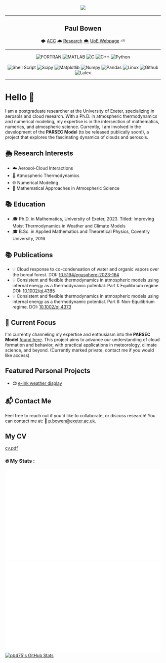 <div id="header" align="center">
  <img src="https://media.giphy.com/media/fxa8UyRChmyT2wi5KA/giphy.gif" width="150"/>
  
---
## Paul Bowen
:cloud_with_lightning: [ACC](https://mathematics.exeter.ac.uk/aerosol-clouds/) 
:cloud_with_rain: [Research](https://mathematics.exeter.ac.uk/aerosol-clouds/research/)
:cloud_with_snow: [UoE Webpage](https://mathematics.exeter.ac.uk/staff/pb475)
:partly_sunny: 
</div>


---
<div align="center">
    <!-- (https://github.com/Ileriayo/markdown-badges) -->
    <!-- Replace with your skills -->
    <img src="https://img.shields.io/badge/FORTRAN-%23734F96.svg?style=for-the-badge&logo=fortran&logoColor=white" alt="FORTRAN" />
    <img src="https://img.shields.io/badge/MATLAB-%23ffffff.svg?style=for-the-badge&logo=Matplotlib&logoColor=black" alt="MATLAB" />
    <img src="https://img.shields.io/badge/c-%2300599C.svg?style=for-the-badge&logo=c&logoColor=white" alt="C" />
    <img src="https://img.shields.io/badge/c++-%2300599C.svg?style=for-the-badge&logo=c%2B%2B&logoColor=white" alt="C++" />
    <img src="https://img.shields.io/badge/python-3670A0?style=for-the-badge&logo=python&logoColor=ffdd54" alt="Python" />
    <br></br>
    <img src="https://img.shields.io/badge/shell_script-%23121011.svg?style=for-the-badge&logo=gnu-bash&logoColor=white)" alt="Shell Script" />
    <img src="https://img.shields.io/badge/SciPy-%230C55A5.svg?style=for-the-badge&logo=scipy&logoColor=%white" alt="Scipy" />
    <img src="https://img.shields.io/badge/Matplotlib-%23ffffff.svg?style=for-the-badge&logo=Matplotlib&logoColor=black" alt="Matplotlib" />
    <img src="https://img.shields.io/badge/numpy-%23013243.svg?style=for-the-badge&logo=numpy&logoColor=white" alt="Numpy" />
    <img src="https://img.shields.io/badge/pandas-%23150458.svg?style=for-the-badge&logo=pandas&logoColor=white" alt="Pandas" />
    <img src="https://img.shields.io/badge/Linux-FCC624?style=for-the-badge&logo=linux&logoColor=black" alt="Linux" />
    <img src="https://img.shields.io/badge/github-%23121011.svg?style=for-the-badge&logo=github&logoColor=white" alt="Github" />
    <img src="https://img.shields.io/badge/latex-%23008080.svg?style=for-the-badge&logo=latex&logoColor=white" alt="Latex" />
</div>


---
# Hello 👋

I am a postgraduate researcher at the University of Exeter, specializing in aerosols and cloud research. 
With a Ph.D. in atmospheric thermodynamics and numerical modeling, my expertise is in the intersection of mathematics, numerics, and atmospheric science. 
Currently, I am involved in the development of the **PARSEC Model** (to be released publically soon!), a project that explores the fascinating dynamics of clouds and aerosols.

## 🌦️ Research Interests

- ☁️ Aerosol-Cloud Interactions
- 🌡️ Atmospheric Thermodynamics
- 🌐 Numerical Modeling
- 🧮 Mathematical Approaches in Atmospheric Science

## 📚 Education

- 🎓 Ph.D. in Mathematics, University of Exeter, 2023. Titled: Improving Moist Thermodynamics in Weather and Climate Models
- 🎓 B.Sc. in Applied Mathematics and Theoretical Physics, Coventry University, 2016

## 📚 Publications

- :bulb: Cloud response to co-condensation of water and organic vapors over the boreal forest. DOI: [10.5194/egusphere-2023-164](https://doi.org/10.5194/egusphere-2023-164)
- :bulb: Consistent and flexible thermodynamics in atmospheric models using internal energy as a thermodynamic potential. Part I: Equilibrium regime. DOI: [10.1002/qj.4385](https://doi.org/10.1002/qj.4385)
- :bulb: Consistent and flexible thermodynamics in atmospheric models using internal energy as a thermodynamic potential. Part II: Non-Equilibrium regime. DOI: [10.1002/qj.4373](https://rmets.onlinelibrary.wiley.com/doi/10.1002/qj.4373)

## 🌟 Current Focus

I'm currently channeling my expertise and enthusiasm into the **PARSEC Model** [found here](https://github.com/UoE-ACC/parsec). 
This project aims to advance our understanding of cloud formation and behavior, with practical applications in meteorology, climate science, and beyond.
(Currently marked private, contact me if you would like access).

## Featured Personal Projects

 - 📺 [e-ink weather display](https://github.com/pb475/e-ink_weatherdisplay/)

## 📬 Contact Me

Feel free to reach out if you'd like to collaborate, or discuss research! You can contact me at: 📧 [p.bowen@exeter.ac.uk](mailto:p.bowen@exeter.ac.uk).

<!--- ## 🌐 Connect with Me --->

<!--- Let's connect on [LinkedIn](https://www.linkedin.com/in/your-profile) to stay updated on my latest research and projects.--->

## My CV
[cv.pdf](cv.pdf)

<!--- 
### :hammer_and_wrench: Languages and Tools :
<div>
  <img src="https://github.com/devicons/devicon/blob/master/icons/python/python-original-wordmark.svg" title="Python" alt="Python" width="40" height="40"/>&nbsp;
  <img src="https://github.com/devicons/devicon/blob/master/icons/matlab/matlab-original.svg" title="MATLAB" alt="MATLAB" width="40" height="40"/>&nbsp;
  <img src="https://avatars.githubusercontent.com/u/53436240?s=200&v=4" title="MATLAB" alt="MATLAB" width="40" height="40"/>&nbsp;
</div>
--->

### :fire: My Stats :

<a href="https://github.com/pb475/github-stats">
<img src="https://raw.githubusercontent.com/pb475/github-stats/master/generated/overview.svg#gh-dark-mode-only" />
<img src="https://raw.githubusercontent.com/pb475/github-stats/master/generated/languages.svg#gh-dark-mode-only" />
<img src="https://github-profile-summary-cards.vercel.app/api/cards/profile-details?username=pb475&theme=github_dark" alt="pb475's GitHub Stats"/>
</a>

<!--- ![](https://raw.githubusercontent.com/pb475/github-stats/master/generated/overview.svg#gh-dark-mode-only)--->
<!--- ![](https://raw.githubusercontent.com/username/github-stats/master/generated/overview.svg#gh-light-mode-only) --->
<!--- ![](https://raw.githubusercontent.com/pb475/github-stats/master/generated/languages.svg#gh-dark-mode-only)--->
<!--- ![](https://raw.githubusercontent.com/username/github-stats/master/generated/languages.svg#gh-light-mode-only) --->

<!--- TODO: authorise stats for private repos --->
<!--- [![GitHub Streak](http://github-readme-streak-stats.herokuapp.com?user=pb475&theme=dark&background=000000)](https://git.io/streak-stats) --->

<!--- [![my stats](https://github-readme-stats.vercel.app/api?username=pb475)](https://github.com/pb475/github-readme-stats) --->
